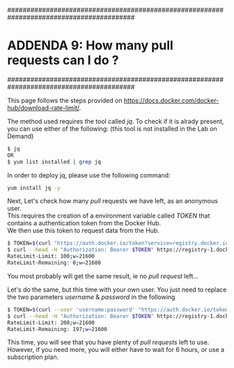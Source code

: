 #########################################################################################
# ADDENDA 9: How many pull requests can I do ?
#########################################################################################

This page follows the steps provided on https://docs.docker.com/docker-hub/download-rate-limit/.  

The method used requires the tool called _jq_. To check if it is alrady present, you can use either of the following:
(this tool is not installed in the Lab on Demand)

```bash
$ jq
OR
$ yum list installed | grep jq
```

In order to deploy jq, please use the following command:

```bash
yum install jq -y
```

Next, Let's check how many _pull_ requests we have left, as an anonymous user.  
This requires the creation of a environment variable called _TOKEN_ that contains a authentication token from the Docker Hub.  
We then use this token to request data from the Hub.  

```bash
$ TOKEN=$(curl "https://auth.docker.io/token?service=registry.docker.io&scope=repository:ratelimitpreview/test:pull" | jq -r .token)
$ curl --head -H "Authorization: Bearer $TOKEN" https://registry-1.docker.io/v2/ratelimitpreview/test/manifests/latest 2>&1 | grep RateLimit
RateLimit-Limit: 100;w=21600
RateLimit-Remaining: 0;w=21600
```

You most probably will get the same result, ie no _pull request_ left...

Let's do the same, but this time with your own user. You just need to replace the two parameters _username_ & _password_ in the following

```bash
$ TOKEN=$(curl --user 'username:password' "https://auth.docker.io/token?service=registry.docker.io&scope=repository:ratelimitpreview/test:pull" | jq -r .token)
$ curl --head -H "Authorization: Bearer $TOKEN" https://registry-1.docker.io/v2/ratelimitpreview/test/manifests/latest 2>&1 | grep RateLimit
RateLimit-Limit: 200;w=21600
RateLimit-Remaining: 197;w=21600
```

This time, you will see that you have plenty of _pull requests_ left to use.  
However, if you need more, you will either have to wait for 6 hours, or use a subscription plan.

